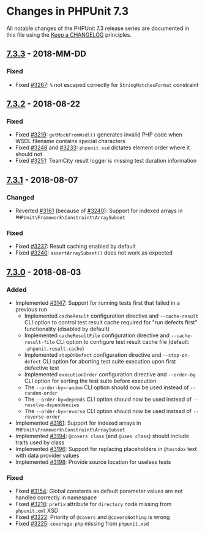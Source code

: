 # Changes in PHPUnit 7.3

All notable changes of the PHPUnit 7.3 release series are documented in this file using the [Keep a CHANGELOG](http://keepachangelog.com/) principles.

## [7.3.3] - 2018-MM-DD

### Fixed

* Fixed [#3267](https://github.com/sebastianbergmann/phpunit/pull/3267): `%` not escaped correctly for `StringMatchesFormat` constraint

## [7.3.2] - 2018-08-22

### Fixed

* Fixed [#3219](https://github.com/sebastianbergmann/phpunit/issues/3219): `getMockFromWsdl()` generates invalid PHP code when WSDL filename contains special characters
* Fixed [#3248](https://github.com/sebastianbergmann/phpunit/issues/3248) and [#3233](https://github.com/sebastianbergmann/phpunit/issues/3233): `phpunit.xsd` dictates element order where it should not
* Fixed [#3251](https://github.com/sebastianbergmann/phpunit/issues/3251): TeamCity result logger is missing test duration information

## [7.3.1] - 2018-08-07

### Changed

* Reverted [#3161](https://github.com/sebastianbergmann/phpunit/pull/3161) (because of [#3240](https://github.com/sebastianbergmann/phpunit/issues/3240)): Support for indexed arrays in `PHPUnit\Framework\Constraint\ArraySubset`

### Fixed

* Fixed [#3237](https://github.com/sebastianbergmann/phpunit/issues/3237): Result caching enabled by default
* Fixed [#3240](https://github.com/sebastianbergmann/phpunit/issues/3240): `assertArraySubset()` does not work as expected

## [7.3.0] - 2018-08-03

### Added

* Implemented [#3147](https://github.com/sebastianbergmann/phpunit/pull/3147): Support for running tests first that failed in a previous run
  * Implemented `cacheResult` configuration directive and `--cache-result` CLI option to control test result cache required for "run defects first" functionality (disabled by default)
  * Implemented `cacheResultFile` configuration directive and `--cache-result-file` CLI option to configure test result cache file (default: `.phpunit.result.cache`)
  * Implemented `stopOnDefect` configuration directive and `--stop-on-defect` CLI option for aborting test suite execution upon first defective test
  * Implemented `executionOrder` configuration directive and `--order-by` CLI option for sorting the test suite before execution
  * The `--order-by=random` CLI option should now be used instead of `--random-order`
  * The `--order-by=depends` CLI option should now be used instead of `--resolve-dependencies`
  * The `--order-by=reverse` CLI option should now be used instead of `--reverse-order`
* Implemented [#3161](https://github.com/sebastianbergmann/phpunit/pull/3161): Support for indexed arrays in `PHPUnit\Framework\Constraint\ArraySubset`
* Implemented [#3194](https://github.com/sebastianbergmann/phpunit/issues/3194): `@covers class` (and `@uses class`) should include traits used by class
* Implemented [#3196](https://github.com/sebastianbergmann/phpunit/issues/3196): Support for replacing placeholders in `@testdox` text with data provider values
* Implemented [#3198](https://github.com/sebastianbergmann/phpunit/pull/3198): Provide source location for useless tests

### Fixed

* Fixed [#3154](https://github.com/sebastianbergmann/phpunit/issues/3154): Global constants as default parameter values are not handled correctly in namespace
* Fixed [#3218](https://github.com/sebastianbergmann/phpunit/issues/3218): `prefix` attribute for `directory` node missing from `phpunit.xml` XSD
* Fixed [#3222](https://github.com/sebastianbergmann/phpunit/pull/3222): Priority of `@covers` and `@coversNothing` is wrong
* Fixed [#3225](https://github.com/sebastianbergmann/phpunit/issues/3225): `coverage-php` missing from `phpunit.xsd`

[7.3.3]: https://github.com/sebastianbergmann/phpunit/compare/7.3.2...7.3.3
[7.3.2]: https://github.com/sebastianbergmann/phpunit/compare/7.3.1...7.3.2
[7.3.1]: https://github.com/sebastianbergmann/phpunit/compare/7.3.0...7.3.1
[7.3.0]: https://github.com/sebastianbergmann/phpunit/compare/7.2...7.3.0

